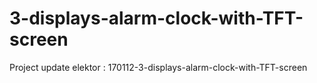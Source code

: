 # 3-displays-alarm-clock-with-TFT-screen
Project update elektor : 170112-3-displays-alarm-clock-with-TFT-screen 
